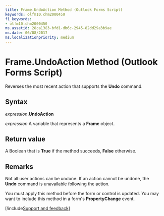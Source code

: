 ```yaml
---
title: Frame.UndoAction Method (Outlook Forms Script)
keywords: olfm10.chm2000450
f1_keywords:
- olfm10.chm2000450
ms.assetid: 28ca1383-bfd1-db6c-2945-82dd29a3b9ae
ms.date: 06/08/2017
ms.localizationpriority: medium
---
```



# Frame.UndoAction Method (Outlook Forms Script)

Reverses the most recent action that supports the **Undo** command.


## Syntax

_expression_.**UndoAction**

_expression_ A variable that represents a **Frame** object.


## Return value

A Boolean that is **True** if the method succeeds, **False** otherwise.


## Remarks

Not all user actions can be undone. If an action cannot be undone, the **Undo** command is unavailable following the action.

You must apply this method before the form or control is updated. You may want to include this method in a form's **PropertyChange** event.

[!include[Support and feedback](~/includes/feedback-boilerplate.md)]